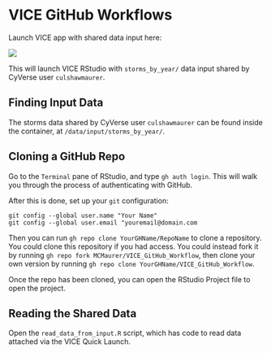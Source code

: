 # VICE GitHub Workflows

Launch VICE app with shared data input here:

<a href="https://de.cyverse.org/apps/de/48b6e7ae-8b64-11ec-92dc-008cfa5ae621/launch?saved-launch-id=09d152f8-fc93-4620-affe-6c301fa0b204"><img src="https://de.cyverse.org/Powered-By-CyVerse-blue.svg"></a>

This will launch VICE RStudio with `storms_by_year/` data input shared by CyVerse user `culshawmaurer`.

## Finding Input Data

The storms data shared by CyVerse user `culshawmaurer` can be found inside the container, at `/data/input/storms_by_year/`.

## Cloning a GitHub Repo

Go to the `Terminal` pane of RStudio, and type `gh auth login`. This will walk you through the process of authenticating with GitHub.

After this is done, set up your `git` configuration:

```
git config --global user.name "Your Name"
git config --global user.email "youremail@domain.com
```

Then you can run `gh repo clone YourGHName/RepoName` to clone a repository. You could clone this repository if you had access. You could instead fork it by running `gh repo fork MCMaurer/VICE_GitHub_Workflow`, then clone your own version by running `gh repo clone YourGHName/VICE_GitHub_Workflow`.

Once the repo has been cloned, you can open the RStudio Project file to open the project.

## Reading the Shared Data

Open the `read_data_from_input.R` script, which has code to read data attached via the VICE Quick Launch.
